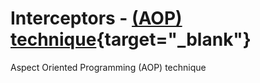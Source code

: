 # **Interceptors - [(AOP) technique](https://en.wikipedia.org/wiki/Aspect-oriented_programming){target="_blank"}**
Aspect Oriented Programming (AOP) technique
